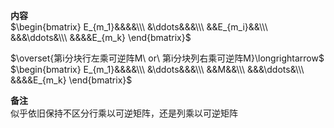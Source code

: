 **内容**    
 $\begin{bmatrix}    
E_{m_1}&&&&\\\     
&\ddots&&&\\\     
&&E_{m_i}&&\\\     
&&&\ddots&\\\     
&&&&E_{m_k}    
\end{bmatrix}$     
    
 $\overset{第i分块行左乘可逆阵M\ or\  第i分块列右乘可逆阵M}\longrightarrow$     
 $\begin{bmatrix}    
E_{m_1}&&&&\\\     
&\ddots&&&\\\     
&&M&&\\\     
&&&\ddots&\\\     
&&&&E_{m_k}    
\end{bmatrix}$     
    
**备注**    
似乎依旧保持不区分行乘以可逆矩阵，还是列乘以可逆矩阵    

